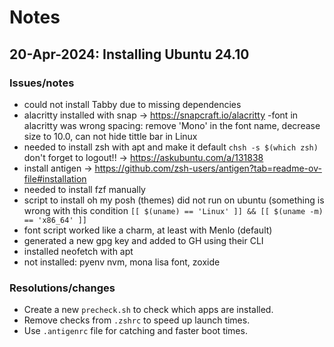 # Notes

## 20-Apr-2024: Installing Ubuntu 24.10

### Issues/notes

- could not install Tabby due to missing dependencies
- alacritty installed with snap -> <https://snapcraft.io/alacritty>
    -font in alacritty was wrong spacing: remove 'Mono' in the font name, decrease size to 10.0, can not hide tittle bar in Linux
- needed to install zsh with apt and make it default `chsh -s $(which zsh)` don't forget to logout!! -> <https://askubuntu.com/a/131838>
- install antigen -> <https://github.com/zsh-users/antigen?tab=readme-ov-file#installation>
- needed to install fzf manually
- script to install oh my posh (themes) did not run on ubuntu (something is wrong with this condition `[[ $(uname) == 'Linux' ]] && [[ $(uname -m) == 'x86_64' ]]`
- font script worked like a charm, at least with Menlo (default)
- generated a new gpg key and added to GH using their CLI
- installed neofetch with apt
- not installed:  pyenv nvm, mona lisa font, zoxide

### Resolutions/changes

- Create a new `precheck.sh` to check which apps are installed.
- Remove checks from `.zshrc` to speed up launch times.
- Use `.antigenrc` file for catching and faster boot times.
